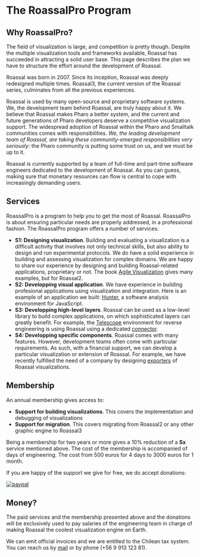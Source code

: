 # The RoassalPro Program

## Why RoassalPro?
The field of visualization is large, and competition is pretty though. Despite the multiple visualization tools and frameworks available, Roassal has succeeded in attracting a solid user base. This page describes the plan we have to structure the effort around the development of Roassal.

Roassal was born in 2007. Since its inception, Roassal was deeply redesigned multiple times. Roassal3, the current version of the Roassal series, culminates from all the previous experiences. 

Roassal is used by many open-source and proprietary software systems. We, the development team behind Roassal, are truly happy about it. We believe that Roassal makes Pharo a better system, and the current and future generations of Pharo developers deserve a competitive visualization support. The widespread adoption of Roassal within the Pharo and Smalltalk communities comes with responsibilities. _We, the leading development team of Roassal, are taking these community-emerged responsibilities very seriously_: the Pharo community is putting some trust on us, and we must be up to it.

Roassal is currently supported by a team of full-time and part-time software engineers dedicated to the development of Roassal. As you can guess, making sure that monetary resources can flow is central to cope with increasingly demanding users. 

## Services

RoassalPro is a program to help you to get the most of Roassal. RoassalPro is about ensuring particular needs are properly addressed, in a professional fashion. The RoassalPro program offers a number of services:

- **S1: Designing visualization**. Building and evaluating a visualization is a difficult activity that involves not only technical skills, but also ability to design and run experimental protocols. We do have a solid experience in building and assessing visualization for complex domains. We are happy to share our experience by designing and building Roassal-related applications, proprietary or not. The book [Agile Visualization](http://agilevisualization.com) gives many examples, but for Roassal2.
- **S2: Developping visual application**. We have experience in building profesional applications using visualization and integration. Here is an example of an application we built: [Hunter](https://www.youtube.com/watch?v=vZB00Wwqxvc), a software analysis environment for JavaScript.
- **S3: Developping high-level layers**. Roassal can be used as a low-level library to build complex applications, on which sophisticated layers can greatly benefit. For example, the [Telescope](https://github.com/TelescopeSt/Telescope) environment for reverse engineering is using Roassal using a dedicated [connector](https://github.com/TelescopeSt/TelescopeRoassal3).
- **S4: Developping specific components**. Roassal comes with many features. However, development teams often come with particular requirements. As such, with a financial support, we can develop a particular visualization or extension of Roassal. For example, we have recently fulfilled the need of a company by designing [exporters](https://github.com/ObjectProfile/Roassal3Exporters) of Roassal visualizations.

## Membership
An annual membership gives access to:
- **Support for building visualizations**. This covers the implementation and debugging of visualizations
- **Support for migration**. This covers migrating from Roassal2 or any other graphic engine to Roassal3

Being a membership for two years or more gives a 10% reduction of a **Sx** service mentioned above.
The cost of the membership is accompanied of days of engineering. The cost from 500 euros for 4 days to 3000 euros for 1 month.
  
If you are happy of the support we give for free, we do accept donations:

[![paypal](https://www.paypalobjects.com/en_US/i/btn/btn_donateCC_LG.gif)](https://www.paypal.com/cgi-bin/webscr?cmd=_s-xclick&hosted_button_id=ZE7B9WLCSXVQY)

## Money?
The paid services and the membership presented above and the donations will be exclusively used to pay salaries of the engineering team in charge of making Roassal the coolest visualization engine on Earth. 

We can emit official invoices and we are entitled to the Chilean tax system. You can reach us by [mail](mailto://alexandre.bergel@me.com) or by phone (+56 9 913 123 81). 
